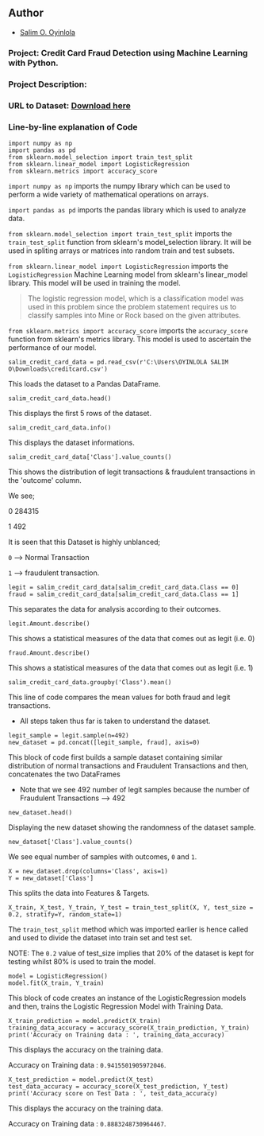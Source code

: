 ## Author

* [Salim O. Oyinlola](https://twitter.com/salimopines)

### Project: Credit Card Fraud Detection using Machine Learning with Python.

### Project Description: 

### URL to Dataset: [Download here](https://www.kaggle.com/datasets/mlg-ulb/creditcardfraud)

### Line-by-line explanation of Code

```
import numpy as np
import pandas as pd
from sklearn.model_selection import train_test_split
from sklearn.linear_model import LogisticRegression
from sklearn.metrics import accuracy_score
```

`import numpy as np` imports the numpy library which can be used to perform a wide variety of mathematical operations on arrays.

`import pandas as pd` imports the pandas library which is used to analyze data.

`from sklearn.model_selection import train_test_split` imports the `train_test_split` function from sklearn's model_selection library. It will be used in spliting arrays or matrices into random train and test subsets.

`from sklearn.linear_model import LogisticRegression` imports the `LogisticRegression` Machine Learning model from sklearn's linear_model library. This model will be used in training the model. 


> The logistic regression model, which is a classification model was used in this problem since the problem statement requires us to classify samples into Mine or Rock based on the given attributes.

`from sklearn.metrics import accuracy_score` imports the `accuracy_score` function from sklearn's metrics library. This model is used to ascertain the performance of our model. 

```
salim_credit_card_data = pd.read_csv(r'C:\Users\OYINLOLA SALIM O\Downloads\creditcard.csv')
```
This loads the dataset to a Pandas DataFrame. 

```
salim_credit_card_data.head()
```
This displays the first 5 rows of the dataset. 

```
salim_credit_card_data.info()
```
This displays the dataset informations.

```
salim_credit_card_data['Class'].value_counts()
```
This shows the distribution of legit transactions & fraudulent transactions in the 'outcome' column. 

We see;

0    284315

1       492

It is seen that this Dataset is highly unblanced;

`0` --> Normal Transaction

`1` --> fraudulent transaction. 

```
legit = salim_credit_card_data[salim_credit_card_data.Class == 0]
fraud = salim_credit_card_data[salim_credit_card_data.Class == 1]
```

This separates the data for analysis according to their outcomes. 

```
legit.Amount.describe()
```

This shows a statistical measures of the data that comes out as legit (i.e. 0)

```
fraud.Amount.describe()
```

This shows a statistical measures of the data that comes out as legit (i.e. 1)

```
salim_credit_card_data.groupby('Class').mean()
```

This line of code compares the mean values for both fraud and legit transactions. 

- All steps taken thus far is taken to understand the dataset. 

```
legit_sample = legit.sample(n=492)
new_dataset = pd.concat([legit_sample, fraud], axis=0)
```

This block of code first builds a sample dataset containing similar distribution of normal transactions and Fraudulent Transactions and then, concatenates the two DataFrames

- Note that we see 492 number of legit samples because the number of Fraudulent Transactions --> 492

```
new_dataset.head()
```

Displaying the new dataset showing the randomness of the dataset sample. 

```
new_dataset['Class'].value_counts()
```
 We see equal number of samples with outcomes, `0` and `1`. 


```
X = new_dataset.drop(columns='Class', axis=1)
Y = new_dataset['Class']
```

This splits the data into Features & Targets. 

```
X_train, X_test, Y_train, Y_test = train_test_split(X, Y, test_size = 0.2, stratify=Y, random_state=1)
```
The `train_test_split` method which was imported earlier is hence called and used to divide the dataset into train set and test set. 

NOTE: The `0.2` value of test_size implies that 20% of the dataset is kept for testing whilst 80% is used to train the model. 


```
model = LogisticRegression()
model.fit(X_train, Y_train)
```

This block of code creates an instance of the LogisticRegression models and then, trains the Logistic Regression Model with Training Data. 

```
X_train_prediction = model.predict(X_train)
training_data_accuracy = accuracy_score(X_train_prediction, Y_train)
print('Accuracy on Training data : ', training_data_accuracy)
```

This displays the accuracy on the training data. 

Accuracy on Training data :  `0.9415501905972046`. 

```
X_test_prediction = model.predict(X_test)
test_data_accuracy = accuracy_score(X_test_prediction, Y_test)
print('Accuracy score on Test Data : ', test_data_accuracy)
```

This displays the accuracy on the training data. 

Accuracy on Training data :  `0.8883248730964467`. 



